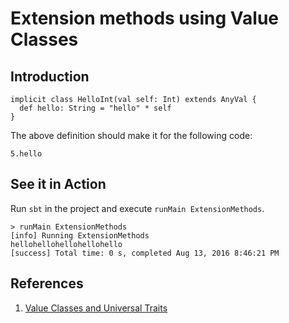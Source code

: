 # Extension methods using Value Classes

## Introduction

```
implicit class HelloInt(val self: Int) extends AnyVal {
  def hello: String = "hello" * self
}
```

The above definition should make it for the following code:

```
5.hello
```

## See it in Action

Run `sbt` in the project and execute `runMain ExtensionMethods`.

```
> runMain ExtensionMethods
[info] Running ExtensionMethods
hellohellohellohellohello
[success] Total time: 0 s, completed Aug 13, 2016 8:46:21 PM
```

## References

1. [Value Classes and Universal Traits](http://docs.scala-lang.org/overviews/core/value-classes.html#extension-methods)
